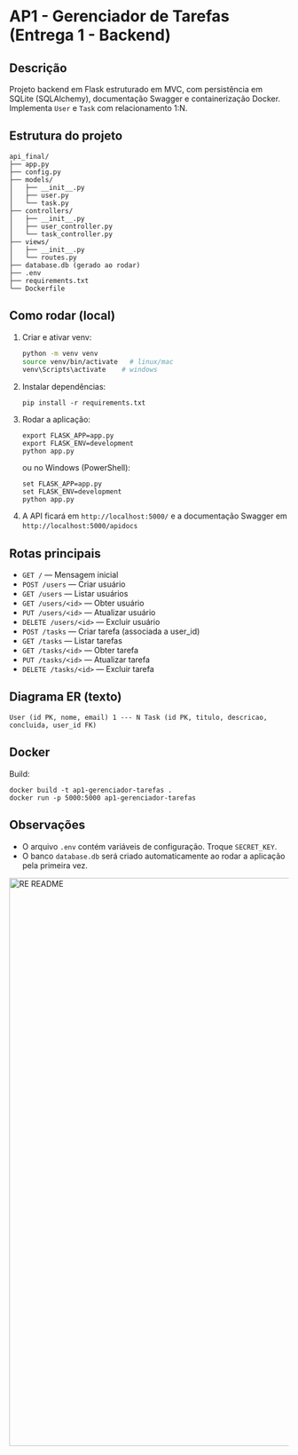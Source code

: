 # AP1 - Gerenciador de Tarefas (Entrega 1 - Backend)

## Descrição
Projeto backend em Flask estruturado em MVC, com persistência em SQLite (SQLAlchemy), documentação Swagger e containerização Docker. Implementa `User` e `Task` com relacionamento 1:N.

## Estrutura do projeto
```
api_final/
├── app.py
├── config.py
├── models/
│   ├── __init__.py
│   ├── user.py
│   └── task.py
├── controllers/
│   ├── __init__.py
│   ├── user_controller.py
│   └── task_controller.py
├── views/
│   ├── __init__.py
│   └── routes.py
├── database.db (gerado ao rodar)
├── .env
├── requirements.txt
└── Dockerfile
```

## Como rodar (local)
1. Criar e ativar venv:
   ```bash
   python -m venv venv
   source venv/bin/activate   # linux/mac
   venv\Scripts\activate    # windows
   ```
2. Instalar dependências:
   ```
   pip install -r requirements.txt
   ```
3. Rodar a aplicação:
   ```
   export FLASK_APP=app.py
   export FLASK_ENV=development
   python app.py
   ```
   ou no Windows (PowerShell):
   ```
   set FLASK_APP=app.py
   set FLASK_ENV=development
   python app.py
   ```
4. A API ficará em `http://localhost:5000/` e a documentação Swagger em `http://localhost:5000/apidocs`

## Rotas principais
- `GET /` — Mensagem inicial
- `POST /users` — Criar usuário
- `GET /users` — Listar usuários
- `GET /users/<id>` — Obter usuário
- `PUT /users/<id>` — Atualizar usuário
- `DELETE /users/<id>` — Excluir usuário
- `POST /tasks` — Criar tarefa (associada a user_id)
- `GET /tasks` — Listar tarefas
- `GET /tasks/<id>` — Obter tarefa
- `PUT /tasks/<id>` — Atualizar tarefa
- `DELETE /tasks/<id>` — Excluir tarefa

## Diagrama ER (texto)
```
User (id PK, nome, email) 1 --- N Task (id PK, titulo, descricao, concluida, user_id FK)
```

## Docker
Build:
```
docker build -t ap1-gerenciador-tarefas .
docker run -p 5000:5000 ap1-gerenciador-tarefas
```

## Observações
- O arquivo `.env` contém variáveis de configuração. Troque `SECRET_KEY`.
- O banco `database.db` será criado automaticamente ao rodar a aplicação pela primeira vez.







<img width="1536" height="1024" alt="RE README" src="https://github.com/user-attachments/assets/599d7501-a7ab-49f0-a7d7-89070d83dfcb" />

